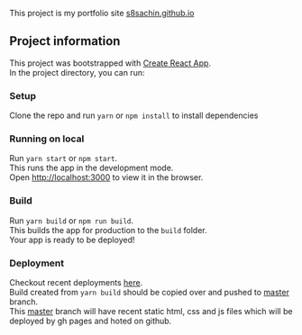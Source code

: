 This project is my portfolio site [s8sachin.github.io](https://s8sachin.github.io)

## Project information

This project was bootstrapped with [Create React App](https://github.com/facebook/create-react-app).<br />
In the project directory, you can run:

### Setup
Clone the repo and run `yarn` or `npm install` to install dependencies

### Running on local
Run `yarn start` or `npm start`.<br />
This runs the app in the development mode.<br />
Open [http://localhost:3000](http://localhost:3000) to view it in the browser.

### Build 
Run `yarn build` or `npm run build`.<br />
This builds the app for production to the `build` folder.<br />
Your app is ready to be deployed!

### Deployment
Checkout recent deployments [here](https://github.com/s8sachin/s8sachin.github.io/deployments).<br />
Build created from `yarn build` should be copied over and pushed to [master](https://github.com/s8sachin/s8sachin.github.io/tree/master) branch.<br />
This [master](https://github.com/s8sachin/s8sachin.github.io/tree/master) branch will have recent static html, css and js files which will be deployed by gh pages and hoted on github.
